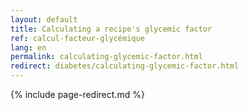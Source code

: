 ```yaml
---
layout: default
title: Calculating a recipe's glycemic factor
ref: calcul-facteur-glycémique
lang: en
permalink: calculating-glycemic-factor.html
redirect: diabetes/calculating-glycemic-factor.html
---
```

{% include page-redirect.md %}
